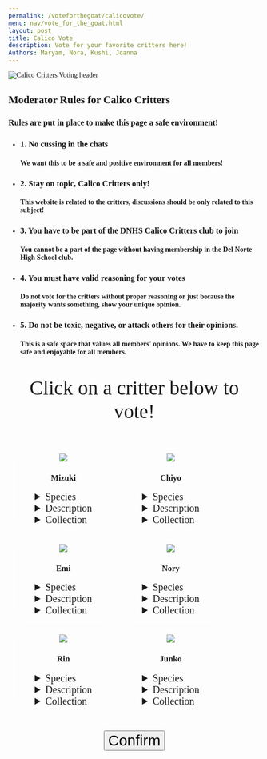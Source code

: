 ```yaml
---
permalink: /voteforthegoat/calicovote/
menu: nav/vote_for_the_goat.html
layout: post
title: Calico Vote
description: Vote for your favorite critters here!
Authors: Maryam, Nora, Kushi, Joanna
---
```


<style>
p, h2, h3, body {
 font-family: "Times New Roman", Times, serif;;
}
.header-text {
    font-size: 40px;
    text-align: center;
}
.container {
    display: flex;
    flex-direction: row;
    flex-wrap: wrap;
    /* justify-content: center; Push content to opposite sides */
    width: 100%;
    padding: 10px;
    box-sizing: border-box;
    gap: 15px;
}
.critter-container {
    display: flex;
    flex-direction: column;
    align-items: center;
    justify-content: space-between; /* Push content to opposite sides */
    width: 200px;
    padding: 10px;
    box-sizing: border-box;
    border: 1px solid white;
    border-radius: 20px;
    cursor: pointer;
}
.critter-container.selected {
    border-color: #007BFF;
    box-shadow: 0 0 10px rgba(0, 123, 255, 0.5); /* Glow effect */
}
.image-container {
    width: auto;
    display: flex;
    flex-direction: row;
    justify-content: center; 
    gap: 10px;    
    margin: 0 auto;
}
.image-container img {
    width: auto;
    height: auto;
    max-height: 200px;
    cursor: pointer;
}
.dropdown-title {
    font-size: 20px;
}
.dropdown {
    font-size: 15px;
}
.button-container {
    display: flex;
    flex-direction: column;
    gap: 20px;
}
.button-text {
    font-size: 30px;
    text-align: center;
}
.hidden-example {
    display:none;
    font-size: 20px;
}
.comment-section {
    display: none; 
    max-width: 600px; 
    margin: 20px auto; 
    padding: 10px; 
    border: 1px solid #ddd; 
    border-radius: 5px;
}
.comment-button {
    padding: 8px; 
    margin-top: 5px;
}
.message-box {
    display:none; 
    text-align:center; 
    margin-top:20px; 
    font-size:25px; 
    font-weight:bold; 
    color:#333;
}
.image-box {
    display:none; 
    align-items:center; 
    margin-top:15px;
    justify-content: center;
}
</style>

<div>
<img src="{{site.baseurl}}/images/calicocritters/voteheading.png" alt="Calico Critters Voting header">


<h2>Moderator Rules for Calico Critters</h2>
<h3>Rules are put in place to make this page a safe environment!</h3>

<ul>
    <li>
        <h3>1. No cussing in the chats</h3>
        <h4>We want this to be a safe and positive environment for all members!</h4>
    </li>
    <li>
        <h3>2. Stay on topic, Calico Critters only!</h3>
        <h4>This website is related to the critters, discussions should be only related to this subject!</h4>
    </li>
    <li>
        <h3>3. You have to be part of the DNHS Calico Critters club to join</h3>
        <h4>You cannot be a part of the page without having membership in the Del Norte High School club.</h4>
    </li>
    <li>
        <h3>4. You must have valid reasoning for your votes</h3>
        <h4>Do not vote for the critters without proper reasoning or just because the majority wants something, show your unique opinion.</h4>
    </li>
    <li>
        <h3>5. Do not be toxic, negative, or attack others for their opinions.</h3>
        <h4>This is a safe space that values all members' opinions. We have to keep this page safe and enjoyable for all members.</h4>
    </li>
</ul>

<p class="header-text">Click on a critter below to vote!</p>
</div>

<div class="container">
<div class="critter-container" onclick="selectCritter(this)" data-critter="Mizuki" data-house="Adventure Play">
    <div class="image-container">
        <img src="{{site.baseurl}}/images/calicocritters/mizuki.png">
    </div>
    <h3>Mizuki</h3>
    <div class="dropdown-title">
        <details>
            <summary>Species</summary>
                <div class="dropdown">Rabbit</div>
        </details>
        <details>
            <summary>Description</summary>
                <div class="dropdown">Lorem ipsum dolor sit amet, consectetur adipiscing elit. Proin blandit.</div>
        </details>
        <details>
            <summary>Collection</summary>
                <div class="dropdown">Baby Fairy Tale</div>
        </details>
    </div>
</div>

<div class="critter-container" onclick="selectCritter(this)" data-critter="Chiyo" data-house="Syvanian Family Restraunt">
    <div class="image-container">
        <img src="{{site.baseurl}}/images/calicocritters/chiyo.png">
    </div>
    <h3>Chiyo</h3>
    <div class="dropdown-title">
        <details>
            <summary>Species</summary>
                <div class="dropdown">Hazelnut Chipmunk</div>
        </details>
        <details>
            <summary>Description</summary>
                <div class="dropdown">Lorem ipsum dolor sit amet, consectetur adipiscing elit. Proin blandit.</div>
        </details>
        <details>
            <summary>Collection</summary>
                <div class="dropdown">School Baby</div>
        </details>
    </div>
</div>

<div class="critter-container" onclick="selectCritter(this)" data-critter="Emi" data-house="Magical Mermaid Castle">
    <div class="image-container">
        <img src="{{site.baseurl}}/images/calicocritters/emi.png">
    </div>
    <h3>Emi</h3>
    <div class="dropdown-title">
        <details>
            <summary>Species</summary>
                <div class="dropdown">Husky</div>
        </details>
        <details>
            <summary>Description</summary>
                <div class="dropdown">Lorem ipsum dolor sit amet, consectetur adipiscing elit. Proin blandit.</div>
        </details>
        <details>
            <summary>Collection</summary>
                <div class="dropdown"> Sylvanian Families Flower Princess</div>
        </details>
    </div>
</div>

<div class="critter-container" onclick="selectCritter(this)" data-critter="Nory" data-house="Woody School">
    <div class="image-container">
        <img src="{{site.baseurl}}/images/calicocritters/nory.png">
    </div>
    <h3>Nory</h3>
    <div class="dropdown-title">
        <details>
            <summary>Species</summary>
                <div class="dropdown">Chocolate Rabbit</div>
        </details>
        <details>
            <summary>Description</summary>
                <div class="dropdown">Lorem ipsum dolor sit amet, consectetur adipiscing elit. Proin blandit.</div>
        </details>
        <details>
            <summary>Collection</summary>
                <div class="dropdown">Nursery Friend Walk Along Duo</div>
        </details>
    </div>
</div>

<div class="critter-container" onclick="selectCritter(this)" data-critter="Rin" data-house="Spooky Supprise Haunted">
    <div class="image-container">
        <img src="{{site.baseurl}}/images/calicocritters/rin.png">
    </div>
    <h3>Rin</h3>
    <div class="dropdown-title">
        <details>
            <summary>Species</summary>
                <div class="dropdown">Persian Cat</div>
        </details>
        <details>
            <summary>Description</summary>
                <div class="dropdown">Lorem ipsum dolor sit amet, consectetur adipiscing elit. Proin blandit.</div>
        </details>
        <details>
            <summary>Collection</summary>
                <div class="dropdown">Sylvanian Families Baby Cat</div>
        </details>
    </div>
</div>

<div class="critter-container" onclick="selectCritter(this)" data-critter="Junko" data-house="Brick Oven Bakery">
    <div class="image-container">
        <img src="{{site.baseurl}}/images/calicocritters/junko.png">
    </div>
    <h3>Junko</h3>
    <div class="dropdown-title">
        <details>
            <summary>Species</summary>
                <div class="dropdown">Caramel Dog</div>
        </details>
        <details>
            <summary>Description</summary>
                <div class="dropdown">Lorem ipsum dolor sit amet, consectetur adipiscing elit. Proin blandit.</div>
        </details>
        <details>
            <summary>Collection</summary>
                <div class="dropdown">Forest Kitchen Baby</div>
        </details>
    </div>
</div>
</div>
<br>

<div class="container" style="justify-content:center;">
    <div class="button-container">
        <button id="confirmButton" class="button-text" onclick="confirmChoice();">Confirm</button>
    </div>
</div>

<!-- if you want Long Boi button
<div class="button-container" style="justify-content:center;">
    <button id="confirmButton" class="button-text" onclick="confirmChoice();">Confirm</button>
</div>
-->


<div class="message-box" id="messageBox" style="color: #ffffff;"></div>
<div id="imageBox" class="image-box">
    <img id="houseImage" src="" alt="House Image" style="max-width:300px; border-radius:15px;">
</div>

<div class="comment-section" id="commentSection">
    <input type="text" id="usernameInput" placeholder="Enter your username" style="width: 80%; padding: 8px; margin-bottom: 5px;">
    <input type="text" id="commentInput" placeholder="Enter your comment" style="width: 80%; padding: 8px;">
    <button onclick="addComment();" class="comment-button">Submit</button>
    <div id="commentList" style="margin-top: 10px;"></div>
</div>


<script>
let selectedCritter = null;
let selectedHouse = null;

function selectCritter(element) {
    const critters = document.querySelectorAll('.critter-container');
    critters.forEach(critter => critter.classList.remove('selected')); // Remove selection from others

    element.classList.add('selected'); // Highlight the selected critter
    selectedCritter = element.getAttribute('data-critter'); // Store selected critter name
    selectedHouse = element.getAttribute('data-house'); // Store corresponding house
}

function confirmChoice() {
    const messageBox = document.getElementById('messageBox');
    const imageBox = document.getElementById('imageBox');
    const houseImage = document.getElementById('houseImage'); // Get image element

    if (!selectedCritter || !selectedHouse) {
        alert("Please select a critter before confirming!"); // Alert if nothing is selected
        return;
    }

    // Set the message
    const message = `Congrats! You picked ${selectedCritter} and are in the ${selectedHouse} House!<br>Connect with others in the ${selectedHouse} House.`;
    messageBox.innerHTML = message; // Display the message
    messageBox.style.display = "block"; // Make the message visible

    // Use template literals to construct the image source
    const baseURL = "{{site.baseurl}}/images/calicocritters/"; // Base URL for images
    const houseImageFile = `${selectedCritter.toLowerCase()}house.png`; // Constructing the image file name
    houseImage.src = `${baseURL}${houseImageFile}`; // Set the image source

    imageBox.style.display = "block"; // Show the image box

    // Optional: Display the comment section after confirmation
    document.getElementById("commentSection").style.display = "block";
}



// Add a comment to the comment list and store it in local storage
function addComment() {
    const usernameInput = document.getElementById('usernameInput');
    const commentInput = document.getElementById('commentInput');

    if (usernameInput.value.trim() === "" || commentInput.value.trim() === "") {
        alert("Please enter both a username and a comment.");
        return;
    }

    // Include the selected house in the username
    const fullUsername = `${usernameInput.value.trim()} from ${selectedHouse}`;

    let comments = JSON.parse(localStorage.getItem('comments')) || [];

    const newComment = {
        username: fullUsername, // Store the modified username
        text: commentInput.value.trim()
    };

    comments.push(newComment);
    localStorage.setItem('comments', JSON.stringify(comments));

    usernameInput.value = '';
    commentInput.value = '';

    displayComments();
}


// Display the list of comments from local storage
function displayComments() {
    const commentList = document.getElementById('commentList');
    commentList.innerHTML = '';

    let comments = JSON.parse(localStorage.getItem('comments')) || [];

    comments.forEach(comment => {
        const commentItem = document.createElement('div');
        commentItem.style.marginBottom = '10px';
        commentItem.style.borderBottom = '1px solid #ddd';
        commentItem.style.paddingBottom = '5px';

        const header = document.createElement('div');
        header.style.fontWeight = 'bold';
        header.textContent = comment.username;

        const textElement = document.createElement('p');
        textElement.textContent = comment.text;

        commentItem.appendChild(header);
        commentItem.appendChild(textElement);
        commentList.appendChild(commentItem);
    });
}

// Display comments on page load
window.onload = displayComments;

</script>

